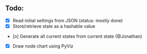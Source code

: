 ## Todo:

- [x] Read initial settings from JSON (status: mostly done)
- [x] Store/retrieve state as a hashable value
- [o] Generate all current states from current state (@Jonathan)
- [x] Draw node chart using PyViz